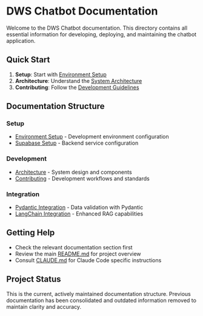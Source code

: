 # DWS Chatbot Documentation

Welcome to the DWS Chatbot documentation. This directory contains all essential information for developing, deploying, and maintaining the chatbot application.

## Quick Start

1. **Setup**: Start with [Environment Setup](./setup/ENVIRONMENT.md)
2. **Architecture**: Understand the [System Architecture](./development/ARCHITECTURE.md)
3. **Contributing**: Follow the [Development Guidelines](./development/CONTRIBUTING.md)

## Documentation Structure

### Setup
- [Environment Setup](./setup/ENVIRONMENT.md) - Development environment configuration
- [Supabase Setup](./setup/SUPABASE_SETUP.md) - Backend service configuration

### Development
- [Architecture](./development/ARCHITECTURE.md) - System design and components
- [Contributing](./development/CONTRIBUTING.md) - Development workflows and standards

### Integration
- [Pydantic Integration](./integration/PYDANTIC_GUIDE.md) - Data validation with Pydantic
- [LangChain Integration](./integration/LANGCHAIN_GUIDE.md) - Enhanced RAG capabilities

## Getting Help

- Check the relevant documentation section first
- Review the main [README.md](../README.md) for project overview
- Consult [CLAUDE.md](../CLAUDE.md) for Claude Code specific instructions

## Project Status

This is the current, actively maintained documentation structure. Previous documentation has been consolidated and outdated information removed to maintain clarity and accuracy.